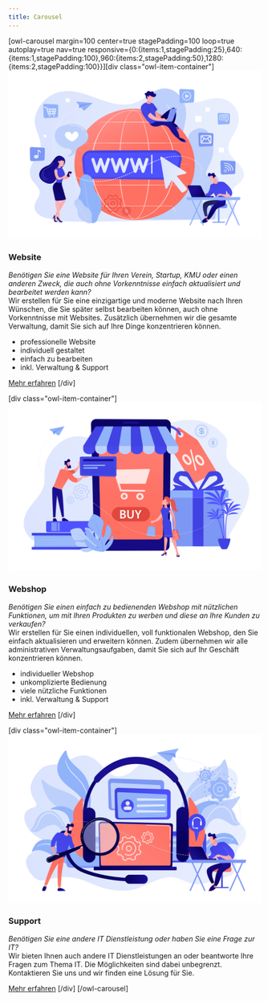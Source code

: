 ```yaml
---
title: Carousel
---
```


[owl-carousel margin=100 center=true stagePadding=100 loop=true autoplay=true nav=true responsive={0:{items:1,stagePadding:25},640:{items:1,stagePadding:100},960:{items:2,stagePadding:50},1280:{items:2,stagePadding:100}}][div class="owl-item-container"]
![Website Illustration](website.svg)
### Website
_Benötigen Sie eine Website für Ihren Verein, Startup, KMU oder einen anderen Zweck, die auch ohne Vorkenntnisse einfach aktualisiert und bearbeitet werden kann?_  
Wir erstellen für Sie eine einzigartige und moderne Website nach Ihren Wünschen, die Sie später selbst bearbeiten können, auch ohne Vorkenntnisse mit Websites. Zusätzlich übernehmen wir die gesamte Verwaltung, damit Sie sich auf Ihre Dinge konzentrieren können.
- professionelle Website
- individuell gestaltet
- einfach zu bearbeiten
- inkl. Verwaltung & Support

[Mehr erfahren](/dienstleistungen/website?classes=btn,btn-secondary,btn-lg)
[/div]

[div class="owl-item-container"]
![Webshop Illustration](webshop.svg)
### Webshop
_Benötigen Sie einen einfach zu bedienenden Webshop mit nützlichen Funktionen, um mit Ihren Produkten zu werben und diese an Ihre Kunden zu verkaufen?_  
Wir erstellen für Sie einen individuellen, voll funktionalen Webshop, den Sie einfach aktualisieren und erweitern können. Zudem übernehmen wir alle administrativen Verwaltungsaufgaben, damit Sie sich auf Ihr Geschäft konzentrieren können.
- individueller Webshop
- unkomplizierte Bedienung
- viele nützliche Funktionen
- inkl. Verwaltung & Support

[Mehr erfahren](/dienstleistungen/webshop?classes=btn,btn-secondary,btn-lg)
[/div]

[div class="owl-item-container"]
![Support Illustration](support.svg)
### Support
_Benötigen Sie eine andere IT Dienstleistung oder haben Sie eine Frage zur IT?_  
Wir bieten Ihnen auch andere IT Dienstleistungen an oder beantworte Ihre Fragen zum Thema IT. Die Möglichkeiten sind dabei unbegrenzt. Kontaktieren Sie uns und wir finden eine Lösung für Sie.

[Mehr erfahren](/dienstleistungen/support?classes=btn,btn-secondary,btn-lg)
[/div]
[/owl-carousel]
